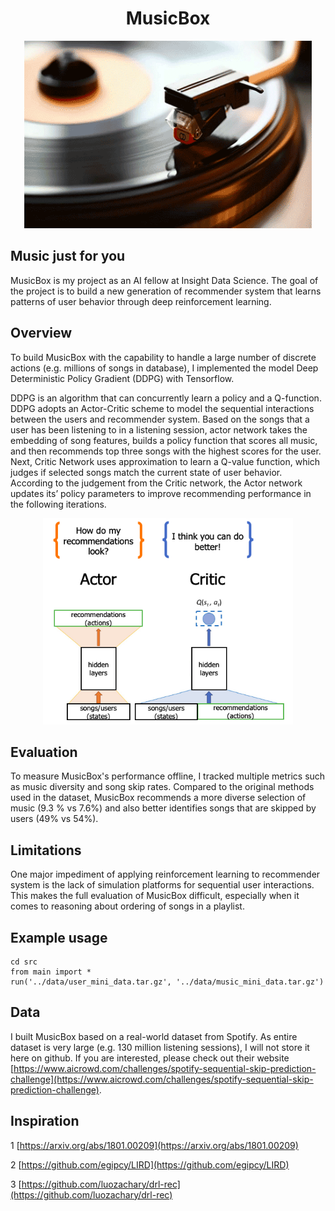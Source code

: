 <h1 align="center"> MusicBox </h1>
<p align="center">
  <img width="460" height="300" src=other/music.gif>
</p>


## Music just for you

MusicBox is my project as an AI fellow at Insight Data Science. The goal of the project is to build a new generation of recommender system that learns patterns of user behavior through deep reinforcement learning.

## Overview

To build MusicBox with the capability to handle a large number of discrete actions (e.g. millions of songs in database), I implemented the model Deep Deterministic Policy Gradient (DDPG) with Tensorflow.

DDPG is an algorithm that can concurrently learn a policy and a Q-function. DDPG adopts an Actor-Critic scheme to model the sequential interactions between the users and recommender system. Based on the songs that a user has been listening to in a listening session, actor network takes the embedding of song features, builds a policy function that scores all music, and then recommends top three songs with the highest scores for the user. Next, Critic Network uses approximation to learn a Q-value function, which judges if selected songs match the current state of user behavior. According to the judgement from the Critic network, the Actor network updates its’ policy parameters to improve recommending performance in the following iterations.

<p align="center">
  <img width="400" height="330" src=other/ddpg.png>
</p>

## Evaluation

To measure MusicBox's performance offline, I tracked multiple metrics such as music diversity and song skip rates. Compared to the original methods used in the dataset, MusicBox recommends a more diverse selection of music (9.3 % vs 7.6%) and also better identifies songs that are skipped by users (49% vs 54%).

## Limitations

One major impediment of applying reinforcement learning to recommender system is the lack of simulation platforms for sequential user interactions. This makes the full evaluation of MusicBox difficult, especially when it comes to reasoning about ordering of songs in a playlist.

## Example usage

```
cd src
from main import *
run('../data/user_mini_data.tar.gz', '../data/music_mini_data.tar.gz')
```

## Data

I built MusicBox based on a real-world dataset from Spotify. As entire dataset is very large (e.g. 130 million listening sessions), I will not store it here on github. If you are interested, please check out their website [https://www.aicrowd.com/challenges/spotify-sequential-skip-prediction-challenge](https://www.aicrowd.com/challenges/spotify-sequential-skip-prediction-challenge).

## Inspiration

1 [https://arxiv.org/abs/1801.00209](https://arxiv.org/abs/1801.00209)

2 [https://github.com/egipcy/LIRD](https://github.com/egipcy/LIRD)

3 [https://github.com/luozachary/drl-rec](https://github.com/luozachary/drl-rec)
